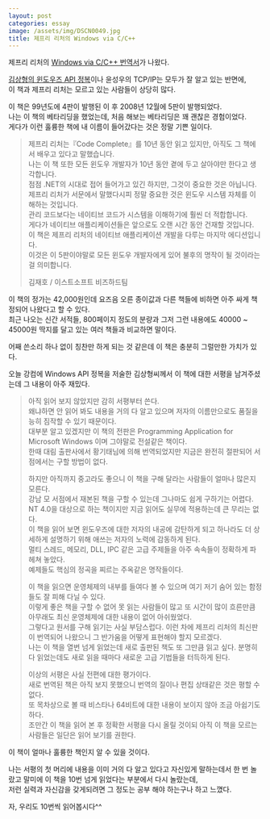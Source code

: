 ```yaml
---
layout: post
categories: essay
image: /assets/img/DSCN0049.jpg
title: 제프리 리처의 Windows via C/C++
---
```


제프리 리처의 [Windows via C/C++ 번역서](https://www.aladin.co.kr/shop/wproduct.aspx?ItemId=2902118)가 나왔다.

[김상형의 윈도우즈 API 정복](https://www.aladin.co.kr/shop/wproduct.aspx?ItemId=669081)이나 윤성우의 TCP/IP는 모두가 잘 알고 있는 반면에,  
이 책과 제프리 리처는 모르고 있는 사람들이 상당히 많다.

이 책은 99년도에 4판이 발행된 이 후 2008년 12월에 5판이 발행되었다.  
나는 이 책의 베타리딩을 했었는데, 처음 해보는 베타리딩은 꽤 괜찮은 경험이었다.   
게다가 이런 훌륭한 책에 내 이름이 들어갔다는 것은 정말 기쁜 일이다.

> 제프리 리처는『Code Complete』를 10년 동안 읽고 있지만, 아직도 그 책에서 배우고 있다고 말했습니다.  
> 나는 이 책 또한 모든 윈도우 개발자가 10년 동안 곁에 두고 살아야만 한다고 생각합니다.  
> 점점 .NET의 시대로 접어 들어가고 있긴 하지만, 그것이 중요한 것은 아닙니다.  
> 제프리 리처가 서문에서 말했다시피 정말 중요한 것은 윈도우 시스템 자체를 이해하는 것입니다.  
> 관리 코드보다는 네이티브 코드가 시스템을 이해하기에 훨씬 더 적합합니다.  
> 게다가 네이티브 애플리케이션들은 앞으로도 오랜 시간 동안 건재할 것입니다.  
> 이 책은 제프리 리처의 네이티브 애플리케이션 개발을 다루는 마지막 에디션입니다.  
> 이것은 이 5판이야말로 모든 윈도우 개발자에게 있어 불후의 명작이 될 것이라는 걸 의미합니다.  
> 
> 김재호 / 이스트소프트 비즈하드팀

이 책의 정가는 42,000원인데 요즈음 오른 종이값과 다른 책들에 비하면 아주 싸게 책정되어 나왔다고 할 수 있다.  
최근 나오는 신간 서적들, 800페이지 정도의 분량과 그저 그런 내용에도 40000 ~ 45000원 딱지를 달고 있는 여러 책들과 비교하면 말이다.

어째 쓴소리 하나 없이 칭찬만 하게 되는 것 같은데 이 책은 충분히 그럴만한 가치가 있다.

오늘 강컴에 Windows API 정복을 저술한 김상형씨께서 이 책에 대한 서평을 남겨주셨는데 그 내용이 아주 재밌다.

> 아직 읽어 보지 않았지만 감히 서평부터 쓴다.  
> 왜냐하면 안 읽어 봐도 내용을 거의 다 알고 있으며 저자의 이름만으로도 품질을 능히 짐작할 수 있기 때문이다.  
> 대부분 알고 있겠지만 이 책의 전판은 Programming Application for Microsoft Windows 이며 그야말로 전설같은 책이다.  
> 한때 대림 출판사에서 황기태님에 의해 번역되었지만 지금은 완전히 절판되어 서점에서는 구할 방법이 없다.
> 
> 하지만 아직까지 중고라도 좋으니 이 책을 구해 달라는 사람들이 얼마나 많은지 모른다.  
> 강남 모 서점에서 재본된 책을 구할 수 있는데 그나마도 쉽게 구하기는 어렵다.  
> NT 4.0을 대상으로 하는 책이지만 지금 읽어도 실무에 적용하는데 큰 무리는 없다.    
> 이 책을 읽어 보면 윈도우즈에 대한 저자의 내공에 감탄하게 되고 하나라도 더 상세하게 설명하기 위해 애쓰는 저자의 노력에 감동하게 된다.    
> 멀티 스레드, 메모리, DLL, IPC 같은 고급 주제들을 아주 속속들이 정확하게 파헤쳐 놓았다.  
> 예제들도 핵심의 정곡을 찌르는 주옥같은 명작들이다.  
> 
> 이 책을 읽으면 운영체제의 내부를 들여다 볼 수 있으며 여기 저기 숨어 있는 함정들도 잘 피해 다닐 수 있다.  
> 이렇게 좋은 책을 구할 수 없어 못 읽는 사람들이 많고 또 시간이 많이 흐른만큼 아무래도 최신 운영체제에 대한 내용이 없어 아쉬웠었다.    
> 그렇다고 원서를 구해 읽기는 사실 부담스럽다. 이런 차에 제프리 리처의 최신판이 번역되어 나왔으니 그 반가움을 어떻게 표현해야 할지 모르겠다.    
> 나는 이 책을 열번 넘게 읽었는데 새로 출판된 책도 또 그만큼 읽고 싶다. 분명히 다 읽었는데도 새로 읽을 때마다 새로운 고급 기법들을 터득하게 된다.  
> 
> 이상의 서평은 사실 전편에 대한 평가이다.    
> 새로 번역된 책은 아직 보지 못했으니 번역의 질이나 편집 상태같은 것은 평할 수 없다.    
> 또 목차상으로 볼 때 비스타나 64비트에 대한 내용이 보이지 않아 조금 아쉽기도 하다.  
> 조만간 이 책을 읽어 본 후 정확한 서평을 다시 올릴 것이되 아직 이 책을 모르는 사람들은 일단은 읽어 보기를 권한다.

이 책이 얼마나 훌륭한 책인지 알 수 있을 것이다.

나는 서평의 첫 머리에 내용을 이미 거의 다 알고 있다고 자신있게 말하는데서 한 번 놀랐고 말미에 이 책을 10번 넘게 읽었다는 부분에서 다시 놀랐는데,  
저런 실력과 자신감을 갖게되려면 그 정도는 공부 해야 하는구나 하고 느꼈다.

자, 우리도 10번씩 읽어봅시다^^
